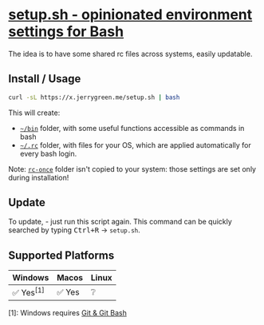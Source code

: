 # [setup.sh - opinionated environment settings for Bash](https://github.com/jerrygreen/setup.sh)

The idea is to have some shared rc files across systems, easily updatable.

## Install / Usage

```bash
curl -sL https://x.jerrygreen.me/setup.sh | bash
```

This will create:

- [`~/bin`](https://github.com/jerrygreen/setup.sh/tree/master/bin) folder, with some useful functions accessible as commands in bash
- [`~/.rc`](https://github.com/jerrygreen/setup.sh/tree/master/rc) folder, with files for your OS, which are applied automatically for every bash login.

Note: [`rc-once`](https://github.com/jerrygreen/setup.sh/tree/master/.rc-once) folder isn't copied to your system: those settings are set only during installation!

## Update

To update, - just run this script again. This command can be quickly searched by typing <kbd>Ctrl+R</kbd> -> `setup.sh`.

## Supported Platforms

| Windows              | Macos  | Linux |
| -------------------- | ------ | ----- |
| ✅ Yes<sup>[1]</sup> | ✅ Yes | ❔    |

[1]: Windows requires [Git & Git Bash](https://git-scm.com/downloads)
